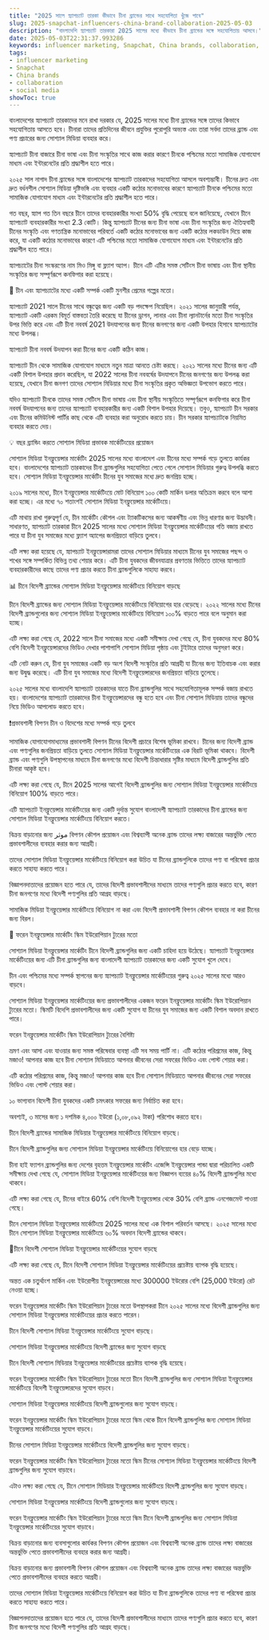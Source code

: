 ```yaml
---
title: "2025 সালে স্ন্যাপচ্যাট তারকা কীভাবে চীনা ব্র্যান্ডের সাথে সহযোগিতা খুঁজে পাবে"
slug: 2025-snapchat-influencers-china-brand-collaboration-2025-05-03
description: "বাংলাদেশি স্ন্যাপচ্যাট তারকারা 2025 সালের মধ্যে কীভাবে চীনা ব্র্যান্ডের সঙ্গে সহযোগিতায় আসবে।"
date: 2025-05-03T22:31:37.993286
keywords: influencer marketing, Snapchat, China brands, collaboration, social media
tags:
- influencer marketing
- Snapchat
- China brands
- collaboration
- social media
showToc: true
---
```


বাংলাদেশের স্ন্যাপচ্যাট তারকাদের মনে রাখা দরকার যে, 2025 সালের মধ্যে চীনা ব্র্যান্ডের সঙ্গে তাদের কিভাবে সহযোগিতায় আসতে হবে।  চীনারা তাদের প্রতিদিনের জীবনে প্রযুক্তির পুরোপুরি অভ্যস্ত এবং তারা সর্বদা তাদের ব্র্যান্ড এবং পণ্য প্রচারের জন্য সোশ্যাল মিডিয়া ব্যবহার করে।

স্ন্যাপচ্যাট চীনা বাজারে চীনা ভাষা এবং চীনা সংস্কৃতির সাথে কাজ করার কারণে চীনকে পশ্চিমের মতো সামাজিক যোগাযোগ মাধ্যম এবং ইন্টারনেটের প্রতি শ্রদ্ধাশীল হতে পারে।

২০২৫ সাল নাগাদ চীনা ব্র্যান্ডের সঙ্গে বাংলাদেশের স্ন্যাপচ্যাট তারকাদের সহযোগিতা আসলে অবশ্যম্ভাবী। চীনের দ্রুত এবং দ্রুত বর্ধনশীল সোশ্যাল মিডিয়া দৃষ্টিভঙ্গি এবং ব্যবহার একটি কঠোর মনোভাবের কারণে স্ন্যাপচ্যাট চীনকে পশ্চিমের মতো সামাজিক যোগাযোগ মাধ্যম এবং ইন্টারনেটের প্রতি শ্রদ্ধাশীল হতে পারে।

গত বছর, স্ন্যাপ গত তিন বছরে চীনে তাদের ব্যবহারকারীর সংখ্যা 50% বৃদ্ধি পেয়েছে বলে জানিয়েছে, যেখানে চীনে স্ন্যাপচ্যাট ব্যবহারকারীর সংখ্যা 2.3 কোটি। কিন্তু স্ন্যাপচ্যাট চীনের জন্য চীনা ভাষা এবং চীনা সংস্কৃতির জন্য ঐতিহ্যবাহী চীনের সংস্কৃতি এবং গণতান্ত্রিক মনোভাবের পরিবর্তে একটি কঠোর মনোভাবের জন্য একটি কঠোর লকডাউন দিয়ে কাজ করে, যা একটি কঠোর মনোভাবের কারণে এটি পশ্চিমের মতো সামাজিক যোগাযোগ মাধ্যম এবং ইন্টারনেটের প্রতি শ্রদ্ধাশীল হতে পারে।

স্ন্যাপচ্যাটের চীনা সংস্করণের নাম মিও মিঙ্গু বা ফ্ল্যাশ অ্যাপ। চীনে এটি এটির সমস্ত সেটিংস চীনা ভাষায় এবং চীনা স্থানীয় সংস্কৃতির জন্য সম্পূর্ণরূপে কনফিগার করা হয়েছে।

📢 চীন এবং স্ন্যাপচ্যাটের মধ্যে একটি সম্পর্ক একটি মুনশীর প্রেমের গল্পের মতো।

স্ন্যাপচ্যাট 2021 সালে চীনের সাথে বন্ধুত্বের জন্য একটি বড় পদক্ষেপ নিয়েছিল। ২০২১ সালের জানুয়ারী পর্যন্ত, স্ন্যাপচ্যাট একটি এরকম বিমূর্ত বাস্তবতা তৈরি করেছে যা চীনের ড্রাগন, লানার এবং চীনা ল্যানটার্নের মতো চীনা সংস্কৃতির উপর ভিত্তি করে এবং এটি চীনা নববর্ষ 2021 উদযাপনের জন্য চীনের জনগণের জন্য একটি উপহার হিসাবে স্ন্যাপচ্যাটের মধ্যে উপলব্ধ।

স্ন্যাপচ্যাট চীনা নববর্ষ উদযাপন করা চীনের জন্য একটি কঠিন কাজ।

স্ন্যাপচ্যাট চীন থেকে সামাজিক যোগাযোগ মাধ্যমে নতুন মাত্রা আনতে চেষ্টা করছে। ২০২১ সালের মধ্যে চীনের জন্য এটি একটি বিশাল উপহার প্রদান করেছিল, যা 2022 সালের চীনা নববর্ষের উদযাপনে চীনের জনগণের জন্য উপলব্ধ করা হয়েছে, যেখানে চীনা জনগণ তাদের সোশ্যাল মিডিয়ার মধ্যে চীনা সংস্কৃতির প্রকৃত অভিজ্ঞতা উপভোগ করতে পারে।

যদিও স্ন্যাপচ্যাট চীনকে তাদের সমস্ত সেটিংস চীনা ভাষায় এবং চীনা স্থানীয় সংস্কৃতিতে সম্পূর্ণরূপে কনফিগার করে চীনা নববর্ষ উদযাপনের জন্য তাদের স্ন্যাপচ্যাট ব্যবহারকারীর জন্য একটি বিশাল উপহার দিয়েছে। তবুও, স্ন্যাপচ্যাট চীন সরকার এবং চীনের কমিউনিস্ট পার্টির কাছ থেকে এটি ব্যবহার করা অনুরোধ করতে চায়। চীন সরকার স্ন্যাপচ্যাটকে নিয়মিত ব্যবহার করতে দেয়।

💡 বছর ব্র্যান্ডিং করতে সোশ্যাল মিডিয়া প্রভাবক মার্কেটিংয়ের প্রয়োজন

সোশ্যাল মিডিয়া ইনফ্লুয়েন্সার মার্কেটিং 2025 সালের মধ্যে বাংলাদেশ এবং চীনের মধ্যে সম্পর্ক গড়ে তুলতে কার্যকর হবে। বাংলাদেশের স্ন্যাপচ্যাট তারকাদের চীনা ব্র্যান্ডগুলির সহযোগিতা পেতে গেলে সোশ্যাল মিডিয়ার গুরুত্ব উপলব্ধি করতে হবে। সোশ্যাল মিডিয়া ইনফ্লুয়েন্সার মার্কেটিং চীনের যুব সমাজের মধ্যে দ্রুত জনপ্রিয় হচ্ছে।

২০১৯ সালের মধ্যে, চীনে ইনফ্লুয়েন্সার মার্কেটিংয়ে মোট বিনিয়োগ ১০০ কোটি মার্কিন ডলার অতিক্রম করবে বলে আশা করা হচ্ছে। এর মধ্যে ৭০ শতাংশই সোশ্যাল মিডিয়া ইনফ্লুয়েন্সার মার্কেটিংয়ে।

এটি মাথায় রাখা গুরুত্বপূর্ণ যে, চীন মার্কেটিং কৌশল এবং ট্যাকটিকসের জন্য আকর্ষণীয় এবং ভিন্ন ধারণার জন্য উদ্ভাবনী। সাধারণত, স্ন্যাপচ্যাট তারকারা চীনে 2025 সালের মধ্যে সোশ্যাল মিডিয়া ইনফ্লুয়েন্সার মার্কেটিংয়ের গতি বজায় রাখতে পারে যা চীনা যুব সমাজের মধ্যে ফ্ল্যাশ অ্যাপের জনপ্রিয়তা বাড়িয়ে তুলবে।

এটি লক্ষ্য করা হয়েছে যে, স্ন্যাপচ্যাট ইনফ্লুয়েন্সারামরা তাদের সোশ্যাল মিডিয়ার মাধ্যমে চীনের যুব সমাজের পছন্দ ও শখের সঙ্গে সম্পর্কিত বিভিন্ন তথ্য শেয়ার করে। এটি চীনা যুবকদের জীবনযাত্রার প্রবণতার ভিত্তিতে তাদের স্ন্যাপচ্যাট ব্যবহারকারীদের কাছে তাদের পণ্য প্রচার করতে চীনা ব্র্যান্ডগুলিকে সাহায্য করবে।


📊 চীনে বিদেশী ব্র্যান্ডের সোশ্যাল মিডিয়া ইনফ্লুয়েন্সার মার্কেটিংয়ে বিনিয়োগ বাড়ছে

চীনে বিদেশী ব্র্যান্ডের জন্য সোশ্যাল মিডিয়া ইনফ্লুয়েন্সার মার্কেটিংয়ে বিনিয়োগের হার বেড়েছে। ২০২২ সালের মধ্যে চীনের বিদেশী ব্র্যান্ডগুলোর জন্য সোশ্যাল মিডিয়া ইনফ্লুয়েন্সার মার্কেটিংয়ে বিনিয়োগ ১০০% বাড়তে পারে বলে অনুমান করা হচ্ছে।

এটি লক্ষ্য করা গেছে যে, 2022 সালে চীনা সমাজের মধ্যে একটি সমীক্ষায় দেখা গেছে যে, চীনা যুবকদের মধ্যে 80% বেশি বিদেশী ইনফ্লুয়েন্সারদের ভিডিও দেখার পাশাপাশি সোশ্যাল মিডিয়া পৃষ্ঠায় এবং টুইটারে তাদের অনুসরণ করে।

এটি নোট করুন যে, চীনা যুব সমাজের একটি বড় অংশ বিদেশী সংস্কৃতির প্রতি আগ্রহী যা চীনের জন্য ইতিবাচক এবং করার জন্য উদ্বুদ্ধ করেছে। এটি চীনা যুব সমাজের মধ্যে বিদেশী ইনফ্লুয়েন্সারদের জনপ্রিয়তা বাড়িয়ে তুলেছে।

২০২৫ সালের মধ্যে বাংলাদেশি স্ন্যাপচ্যাট তারকাদের যাতে চীনা ব্র্যান্ডগুলির সাথে সহযোগিতামূলক সম্পর্ক বজায় রাখতে হয়। বাংলাদেশের স্ন্যাপচ্যাট তারকাদের চীনা ইনফ্লুয়েন্সারদের বন্ধু হতে হবে এবং চীনা সোশ্যাল মিডিয়ায় তাদের বন্ধুদের নিয়ে ভিডিও আপলোড করতে হবে।

❗প্রভাবশালী বিপণন চীন ও বিদেশের মধ্যে সম্পর্ক গড়ে তুলবে

সামাজিক যোগাযোগমাধ্যমের প্রভাবশালী বিপণন চীনের বিদেশী প্রচারে বিশেষ ভূমিকা রাখবে। চীনের জন্য বিদেশী ব্র্যান্ড এবং পণ্যগুলির জনপ্রিয়তা বাড়িয়ে তুলতে সোশ্যাল মিডিয়া ইনফ্লুয়েন্সার মার্কেটিংয়ের এক বিরাট ভূমিকা থাকবে। বিদেশী ব্র্যান্ড এবং পণ্যগুলি উপস্থাপনের মাধ্যমে চীনা জনগণের মধ্যে বিদেশী চিন্তাধারার সৃষ্টির মাধ্যমে বিদেশী ব্র্যান্ডগুলির প্রতি চীনারা আকৃষ্ট হবে।

এটি লক্ষ্য করা গেছে যে, চীনে 2025 সালের আগেই বিদেশী ব্র্যান্ডগুলির জন্য সোশ্যাল মিডিয়া ইনফ্লুয়েন্সার মার্কেটিংয়ে বিনিয়োগ 100% বাড়তে পারে। 

এটি স্ন্যাপচ্যাট ইনফ্লুয়েন্সার মার্কেটিংয়ের জন্য একটি দুর্দান্ত সুযোগ বাংলাদেশী স্ন্যাপচ্যাট তারকাদের চীনা ব্র্যান্ডের জন্য সোশ্যাল মিডিয়া ইনফ্লুয়েন্সার মার্কেটিংয়ে বিনিয়োগ করতে। 

বিক্রয় বাড়ানোর জন্য موثر বিপণন কৌশল প্রয়োজন এবং বিশ্বব্যাপী অনেক ব্র্যান্ড তাদের লক্ষ্য বাজারের অন্তর্ভুক্তি পেতে প্রভাবশালীদের ব্যবহার করার জন্য আগ্রহী। 

তাদের সোশ্যাল মিডিয়া ইনফ্লুয়েন্সার মার্কেটিংয়ে বিনিয়োগ করা উচিত যা চীনের ব্র্যান্ডগুলিকে তাদের পণ্য বা পরিষেবা প্রচার করতে সাহায্য করতে পারে।

বিজ্ঞাপনদাতাদের প্রয়োজন হতে পারে যে, তাদের বিদেশী প্রভাবশালীদের মাধ্যমে তাদের পণ্যগুলি প্রচার করতে হবে, কারণ চীনা জনগণের মধ্যে বিদেশী পণ্যগুলির প্রতি আগ্রহ বাড়ছে। 

সামাজিক মিডিয়া ইনফ্লুয়েন্সার মার্কেটিংয়ে বিনিয়োগ না করা এবং বিদেশী প্রভাবশালী বিপণন কৌশল ব্যবহার না করা চীনের জন্য বিরল। 

💼 ফরেন ইনফ্লুয়েন্সার মার্কেটিং স্কিম ইউরোপিয়ান ট্যুরের মতো

সোশ্যাল মিডিয়া ইনফ্লুয়েন্সার মার্কেটিং চীনে বিদেশী ব্র্যান্ডগুলির জন্য একটি চাহিদা হয়ে উঠেছে। স্ন্যাপচ্যাট ইনফ্লুয়েন্সার মার্কেটিংয়ের জন্য এটি চীনা ব্র্যান্ডগুলির জন্য বাংলাদেশী স্ন্যাপচ্যাট তারকাদের জন্য একটি সুযোগ খুলে দেবে।

চীন এবং পশ্চিমের মধ্যে সম্পর্ক স্থাপনের জন্য স্ন্যাপচ্যাট ইনফ্লুয়েন্সার মার্কেটিংয়ের গুরুত্ব ২০২৫ সালের মধ্যে আরও বাড়বে।

সোশ্যাল মিডিয়া ইনফ্লুয়েন্সার মার্কেটিংয়ের জন্য প্রভাবশালীদের একজন ফরেন ইনফ্লুয়েন্সার মার্কেটিং স্কিম ইউরোপিয়ান ট্যুরের মতো। স্কিমটি বিদেশি প্রভাবশালীদের জন্য একটি সুযোগ যা চীনের যুব সমাজের জন্য একটি বিশাল অবদান রাখতে পারে।

ফরেন ইনফ্লুয়েন্সার মার্কেটিং স্কিম ইউরোপিয়ান ট্যুরের বৈশিষ্ট্য

ভ্রমণ এবং আসা এবং যাওয়ার জন্য সমস্ত পরিষেবার ব্যবস্থা
এটি সব সময় পার্টি না। এটি কঠোর পরিশ্রমের কাজ, কিন্তু মজাও! আপনার কাজ হবে চীনা সোশ্যাল মিডিয়াতে আপনার জীবনের সেরা সফরের ভিডিও এবং পোস্ট শেয়ার করা। 

এটি কঠোর পরিশ্রমের কাজ, কিন্তু মজাও! আপনার কাজ হবে চীনা সোশ্যাল মিডিয়াতে আপনার জীবনের সেরা সফরের ভিডিও এবং পোস্ট শেয়ার করা। 

১০ ভাগ্যবান বিদেশী চীনা যুবকদের একটি চমৎকার সফরের জন্য নির্বাচিত করা হবে। 

অবশ্যই, ৩ মাসের জন্য ১ দশমিক ৪,০০০ ইউরো (১,০৮,০৯২ টাকা) পরিশোধ করতে হবে। 

চীনে বিদেশী ব্র্যান্ডের সামাজিক মিডিয়ার ইনফ্লুয়েন্সার মার্কেটিংয়ে বিনিয়োগ বাড়ছে।

চীনে বিদেশী ব্র্যান্ডগুলির জন্য সোশ্যাল মিডিয়া ইনফ্লুয়েন্সার মার্কেটিংয়ে বিনিয়োগের হার বেড়ে যাচ্ছে।

চীনা হাই ফ্যাশন ব্র্যান্ডগুলির জন্য দেশের বৃহত্তম ইনফ্লুয়েন্সার মার্কেটিং এজেন্সি ইনফ্লুয়েন্সার পান্ডা দ্বারা পরিচালিত একটি সমীক্ষায় দেখা গেছে যে, সোশ্যাল মিডিয়া ইনফ্লুয়েন্সার মার্কেটিংয়ের জন্য বিজ্ঞাপন ব্যয়ের ৪০% বিদেশী ব্র্যান্ডগুলির মধ্যে থাকবে।

এটি লক্ষ্য করা গেছে যে, চীনের বাইরে 60% বেশি বিদেশী ইনফ্লুয়েন্সার থেকে 30% বেশি ব্র্যান্ড এনগেজমেন্ট পাওয়া গেছে।

চীনে সোশ্যাল মিডিয়া ইনফ্লুয়েন্সার মার্কেটিংয়ে 2025 সালের মধ্যে এক বিশাল পরিবর্তন আসছে। ২০২৫ সালের মধ্যে চীনে সোশ্যাল মিডিয়া ইনফ্লুয়েন্সার মার্কেটিংয়ে ৬০% অবদান বিদেশী ব্র্যান্ডের থাকবে।

🎥চীনে বিদেশী সোশ্যাল মিডিয়া ইনফ্লুয়েন্সার মার্কেটিংয়ের সুযোগ বাড়ছে

এটি লক্ষ্য করা গেছে যে, চীনে বিদেশী সোশ্যাল মিডিয়া ইনফ্লুয়েন্সার মার্কেটিংয়ের প্রচেষ্টায় ব্যাপক বৃদ্ধি হয়েছে। 

অন্তত এক চতুর্থাংশ মার্কিন এবং ইউরোপীয় ইনফ্লুয়েন্সারের মধ্যে 300000 ইউরোর বেশি (25,000 ইউরো) রেট নেওয়া হচ্ছে।

ফরেন ইনফ্লুয়েন্সার মার্কেটিং স্কিম ইউরোপিয়ান ট্যুরের মতো উপস্থাপকরা চীনে ২০২৫ সালের মধ্যে বিদেশী ব্র্যান্ডগুলির জন্য সোশ্যাল মিডিয়া ইনফ্লুয়েন্সার মার্কেটিংয়ের প্রচার করতে পারেন।

চীনে বিদেশী সোশ্যাল মিডিয়া ইনফ্লুয়েন্সার মার্কেটিংয়ে সুযোগ বাড়ছে।

সোশ্যাল মিডিয়া ইনফ্লুয়েন্সার মার্কেটিংয়ে বিদেশী ব্র্যান্ডের জন্য সুযোগ বাড়ছে

চীনে বিদেশী সোশ্যাল মিডিয়ার ইনফ্লুয়েন্সার মার্কেটিংয়ের প্রচেষ্টায় ব্যাপক বৃদ্ধি হয়েছে।

ফরেন ইনফ্লুয়েন্সার মার্কেটিং স্কিম ইউরোপিয়ান ট্যুরের মতো চীনে বিদেশী ব্র্যান্ডগুলির জন্য সোশ্যাল মিডিয়া ইনফ্লুয়েন্সার মার্কেটিংয়ে বিদেশী ইনফ্লুয়েন্সারদের সুযোগ বাড়বে।

সোশ্যাল মিডিয়া ইনফ্লুয়েন্সার মার্কেটিংয়ে বিদেশী ব্র্যান্ডগুলোর জন্য সুযোগ বাড়ছে।

ফরেন ইনফ্লুয়েন্সার মার্কেটিং স্কিম ইউরোপিয়ান ট্যুরের মতো স্কিম থেকে চীনে বিদেশী ব্র্যান্ডগুলির জন্য সোশ্যাল মিডিয়া ইনফ্লুয়েন্সার মার্কেটিংয়ের সুযোগ বাড়বে।

চীনের সোশ্যাল মিডিয়া ইনফ্লুয়েন্সার মার্কেটিংয়ে বিদেশী ব্র্যান্ডগুলির জন্য সুযোগ বাড়ছে।

ফরেন ইনফ্লুয়েন্সার মার্কেটিং স্কিম ইউরোপিয়ান ট্যুরের মতো স্কিম চীনের সোশ্যাল মিডিয়া ইনফ্লুয়েন্সার মার্কেটিংয়ে বিদেশী ব্র্যান্ডগুলির জন্য সুযোগ বাড়াবে।

এটাও লক্ষ্য করা গেছে যে, চীনে সোশ্যাল মিডিয়ার ইনফ্লুয়েন্সার মার্কেটিংয়ে বিদেশী ব্র্যান্ডগুলির জন্য সুযোগ বাড়ছে।

সোশ্যাল মিডিয়া ইনফ্লুয়েন্সার মার্কেটিংয়ে বিদেশী ব্র্যান্ডগুলোর জন্য সুযোগ বাড়ছে।

ফরেন ইনফ্লুয়েন্সার মার্কেটিং স্কিম ইউরোপিয়ান ট্যুরের মতো স্কিম চীনে বিদেশী ব্র্যান্ডগুলির জন্য সোশ্যাল মিডিয়া ইনফ্লুয়েন্সার মার্কেটিংয়ের সুযোগ বাড়াবে।

বিক্রয় বাড়ানোর জন্য ব্যবসাগুলোর কার্যকর বিপণন কৌশল প্রয়োজন এবং বিশ্বব্যাপী অনেক ব্র্যান্ড তাদের লক্ষ্য বাজারের অন্তর্ভুক্তি পেতে প্রভাবশালীদের ব্যবহার করার জন্য আগ্রহী।

বিক্রয় বাড়ানোর জন্য প্রভাবশালী বিপণন কৌশল প্রয়োজন এবং বিশ্বব্যাপী অনেক ব্র্যান্ড তাদের লক্ষ্য বাজারের অন্তর্ভুক্তি পেতে প্রভাবশালীদের ব্যবহার করতে আগ্রহী। 

তাদের সোশ্যাল মিডিয়া ইনফ্লুয়েন্সার মার্কেটিংয়ে বিনিয়োগ করা উচিত যা চীনা ব্র্যান্ডগুলিকে তাদের পণ্য বা পরিষেবা প্রচার করতে সাহায্য করতে পারে।

বিজ্ঞাপনদাতাদের প্রয়োজন হতে পারে যে, তাদের বিদেশী প্রভাবশালীদের মাধ্যমে তাদের পণ্যগুলি প্রচার করতে হবে, কারণ চীনা জনগণের মধ্যে বিদেশী পণ্যগুলির প্রতি আগ্রহ বাড়ছে।